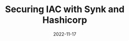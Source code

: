 ---
title: Securing IAC with Synk and Hashicorp 
level: 300
duration: 1.5 hours
date: 2022-11-17
image: /images/AWS_workshop_3.png
description: The workshop guides you through the process of defining and deploying AWS services using HashiCorp terraform and Terraform Cloud.  We also secure your infrastructure with Snyk by scanning your projects as you author your infrastructure, and gate the operation as part of an automated workflow.

# categories is the overall themes covered.
categories: [DevOps, Containers, Security]

# tags are the technologies covered in the workshop
tags: [EC2, IAM, EKS]

# Full URL to the workshop
workshop_url: https://snyk-hashicorp.awsworkshop.io/
---